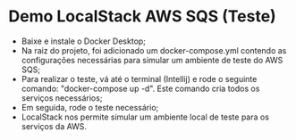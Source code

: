 # Demo LocalStack AWS SQS (Teste)

- Baixe e instale o Docker Desktop;
- Na raiz do projeto, foi adicionado um docker-compose.yml contendo as configurações necessárias para simular um ambiente de teste do AWS SQS;
- Para realizar o teste, vá até o terminal (Intellij) e rode o seguinte comando: "docker-compose up -d". Este comando cria todos os serviços necessários;
- Em seguida, rode o teste necessário;
- LocalStack nos permite simular um ambiente local de teste para os serviços da AWS.

